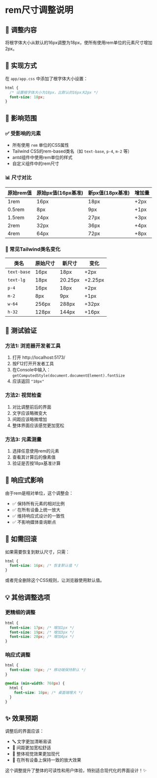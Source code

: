 # rem尺寸调整说明

## 🎯 调整内容

将根字体大小从默认的16px调整为18px，使所有使用rem单位的元素尺寸增加2px。

## 🔧 实现方式

在 `app/app.css` 中添加了根字体大小设置：

```css
html {
  /* 设置根字体大小为18px，比默认的16px大2px */
  font-size: 18px;
}
```

## 📏 影响范围

### ✅ 受影响的元素
- 所有使用 `rem` 单位的CSS属性
- Tailwind CSS的rem-based类名（如 `text-base`, `p-4`, `m-2` 等）
- antd组件中使用rem单位的样式
- 自定义组件中的rem尺寸

### 📊 尺寸对比

| 原始rem值 | 原始px值(16px基准) | 新px值(18px基准) | 增加量 |
|-----------|-------------------|------------------|--------|
| 1rem      | 16px              | 18px             | +2px   |
| 0.5rem    | 8px               | 9px              | +1px   |
| 1.5rem    | 24px              | 27px             | +3px   |
| 2rem      | 32px              | 36px             | +4px   |
| 4rem      | 64px              | 72px             | +8px   |

### 🎨 常见Tailwind类名变化

| 类名 | 原始尺寸 | 新尺寸 | 变化 |
|------|----------|--------|------|
| `text-base` | 16px | 18px | +2px |
| `text-lg` | 18px | 20.25px | +2.25px |
| `p-4` | 16px | 18px | +2px |
| `m-2` | 8px | 9px | +1px |
| `w-64` | 256px | 288px | +32px |
| `h-32` | 128px | 144px | +16px |

## 🧪 测试验证

### 方法1: 浏览器开发者工具
1. 打开 http://localhost:5173/
2. 按F12打开开发者工具
3. 在Console中输入：`getComputedStyle(document.documentElement).fontSize`
4. 应该返回 `"18px"`

### 方法2: 视觉检查
1. 对比调整前后的界面
2. 文字应该略微变大
3. 间距应该略微增加
4. 整体界面应该感觉更加宽松

### 方法3: 元素测量
1. 选择任意使用rem的元素
2. 查看其计算后的像素值
3. 验证是否按18px基准计算

## 📱 响应式影响

由于rem是相对单位，这个调整会：
- ✅ 保持所有元素的相对比例
- ✅ 在所有设备上统一放大
- ✅ 维持响应式设计的一致性
- ✅ 不影响媒体查询断点

## 🔄 如需回滚

如果需要恢复到默认尺寸，只需：

```css
html {
  font-size: 16px; /* 恢复默认值 */
}
```

或者完全删除这个CSS规则，让浏览器使用默认值。

## 💡 其他调整选项

### 更精细的调整
```css
html {
  font-size: 17px; /* 增加1px */
  font-size: 19px; /* 增加3px */
  font-size: 20px; /* 增加4px */
}
```

### 响应式调整
```css
html {
  font-size: 16px; /* 移动端保持默认 */
}

@media (min-width: 768px) {
  html {
    font-size: 18px; /* 桌面端增大 */
  }
}
```

## ✨ 效果预期

调整后的界面应该：
- 🔤 文字更加清晰易读
- 📏 间距更加宽松舒适
- 🎨 整体视觉效果更加现代
- 📱 在所有设备上保持一致的放大效果

这个调整提升了整体的可读性和用户体验，特别适合现代化的界面设计！✨
